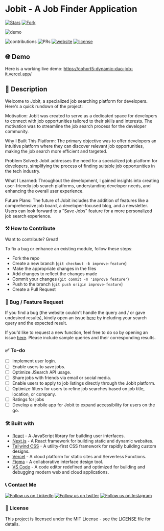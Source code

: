 # Jobit - A Job Finder Application

<!-- [![Latest release](https://img.shields.io/github/v/release/TyeStanley/jobit?label=Latest%20release&style=social)](https://cohort5-dynamic-duo-job-it.vercel.app/)
[![GitHub commits](https://img.shields.io/github/commits-since/TyeStanley/jobit/v1.5.0.svg?style=social)](https://cohort5-dynamic-duo-job-it.vercel.app/) -->

[![Stars](https://img.shields.io/github/stars/TyeStanley/jobit?style=social)](https://cohort5-dynamic-duo-job-it.vercel.app/)
[![Fork](https://img.shields.io/github/forks/TyeStanley/jobit?style=social)](https://cohort5-dynamic-duo-job-it.vercel.app/)

![demo](https://cdn.discordapp.com/attachments/571883066017185802/1179286224465309696/jobit.PNG?ex=65793ae1&is=6566c5e1&hm=e90a9a12d4cb99e1f186b7da62658386bd8993b3e26c01e9e25dc3756b491428&)

![contributions](https://img.shields.io/badge/all_contributors-1-orange.svg)
![PRs](https://img.shields.io/badge/PRs-welcome-ff69b4.svg?style=shields)
[![website](https://img.shields.io/website-up-down-green-red/http/shields.io.svg)](https://cohort5-dynamic-duo-job-it.vercel.app/)
[![license](https://img.shields.io/badge/license-MIT-blue.svg)](LICENSE)

## 🌐 Demo

Here is a working live demo: https://cohort5-dynamic-duo-job-it.vercel.app/

## 📝 Description

Welcome to Jobit, a specialized job searching platform for developers. Here's a quick rundown of the project:

Motivation: Jobit was created to serve as a dedicated space for developers to connect with job opportunities tailored to their skills and interests. The motivation was to streamline the job search process for the developer community.

Why I Built This Platform: The primary objective was to offer developers an intuitive platform where they can discover relevant job opportunities, making the job search more efficient and targeted.

Problem Solved: Jobit addresses the need for a specialized job platform for developers, simplifying the process of finding suitable job opportunities in the tech industry.

What I Learned: Throughout the development, I gained insights into creating user-friendly job search platforms, understanding developer needs, and enhancing the overall user experience.

Future Plans: The future of Jobit includes the addition of features like a comprehensive job board, a developer-focused blog, and a newsletter. Users can look forward to a "Save Jobs" feature for a more personalized job search experience.

### ⚒️ How to Contribute

Want to contribute? Great!

To fix a bug or enhance an existing module, follow these steps:

- Fork the repo
- Create a new branch (`git checkout -b improve-feature`)
- Make the appropriate changes in the files
- Add changes to reflect the changes made
- Commit your changes (`git commit -m 'Improve feature'`)
- Push to the branch (`git push origin improve-feature`)
- Create a Pull Request

### 📩 Bug / Feature Request

If you find a bug (the website couldn't handle the query and / or gave undesired results), kindly open an issue [here](https://github.com/TyeStanley/jobit/issues/new) by including your search query and the expected result.

If you'd like to request a new function, feel free to do so by opening an issue [here](https://github.com/TyeStanley/jobit/issues/new). Please include sample queries and their corresponding results.

### ✅ To-do

- [ ] Implement user login.
- [ ] Enable users to save jobs.
- [ ] Optimize JSearch API usage.
- [ ] Share jobs with friends via email or social media.
- [ ] Enable users to apply to job listings directly through the Jobit platform.
- [ ] Optimize filters for users to refine job searches based on job title, location, or company.
- [ ] Ratings for jobs
- [ ] Develop a mobile app for Jobit to expand accessibility for users on the go.

### 🛠️ Built with

- [React](https://reactjs.org/) - A JavaScript library for building user interfaces.
- [Next.js](https://nextjs.org/) - A React framework for building static and dynamic websites.
- [Tailwind CSS](https://tailwindcss.com/) - A utility-first CSS framework for rapidly building custom designs.
- [Vercel](https://vercel.com/) - A cloud platform for static sites and Serverless Functions.
- [Figma](https://www.figma.com/) - A collaborative interface design tool.
- [VS Code](https://code.visualstudio.com/) - A code editor redefined and optimized for building and debugging modern web and cloud applications.

### 📞 Contact Me

[![Follow us on LinkedIn](https://img.shields.io/badge/LinkedIn-TyeStanley-blue?style=flat&logo=linkedin&logoColor=b0c0c0&labelColor=363D44)](https://www.linkedin.com/in/tye-stanley/)
[![Follow us on twitter](https://img.shields.io/twitter/follow/tye_stanley.svg?style=social)](https://twitter.com/intent/follow?screen_name=tye_stanley)
[![Follow us on Instagram](https://img.shields.io/badge/Instagram-tstanley090-grey?style=flat&logo=instagram&logoColor=b0c0c0&labelColor=8134af)](https://www.instagram.com/tstanley090)

### 📜 License

This project is licensed under the MIT License - see the [LICENSE](LICENSE) file for details.
